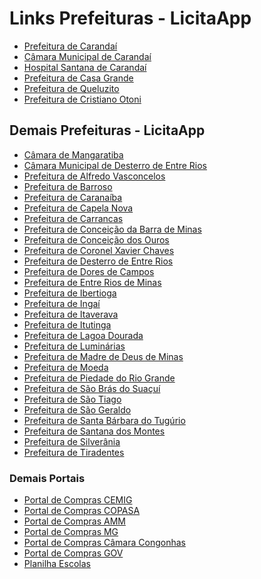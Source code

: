 <!DOCTYPE html>
<html lang="pt-BR">
<head>
    <meta charset="UTF-8">
    <meta name="viewport" content="width=device-width, initial-scale=1.0">
    <title>Links Prefeituras - LicitaApp</title>
</head>
<body>
    <h1>Links Prefeituras - LicitaApp</h1>
    <ul>
        <li><a href="https://carandai.licitapp.com.br/" target="_blank">Prefeitura de Carandaí</a></li>
        <li><a href="https://camaradecarandai.licitapp.com.br/" target="_blank">Câmara Municipal de Carandaí</a></li>
        <li><a href="https://hospitalcarandai.licitapp.com.br/" target="_blank">Hospital Santana de Carandaí</a></li>
        <li><a href="https://casagrande.licitapp.com.br//" target="_blank">Prefeitura de Casa Grande</a></li>
        <li><a href="https://queluzito.licitapp.com.br//" target="_blank">Prefeitura de Queluzito</a></li>
        <li><a href="https://cristianootoni.licitapp.com.br//" target="_blank">Prefeitura de Cristiano Otoni</a></li>
        <!-- Adicione mais itens da lista conforme necessário -->
    </ul>
    <h2>Demais Prefeituras - LicitaApp</h2>
    <ul>
        <li><a href="https://camarademangaratiba.licitapp.com.br//" target="_blank">Câmara de Mangaratiba</a></li>
        <li><a href="https://camaradedesterrodeentrerios.licitapp.com.br//" target="_blank">Câmara Municipal de Desterro de Entre Rios</a></li>
        <li><a href="https://alfredovasconcelos.licitapp.com.br//" target="_blank">Prefeitura de Alfredo Vasconcelos</a></li>
        <li><a href="https://barroso.licitapp.com.br//" target="_blank">Prefeitura de Barroso</a></li>
        <li><a href="https://caranaiba.licitapp.com.br//" target="_blank">Prefeitura de Caranaíba</a></li>
        <li><a href="https://capelanova.licitapp.com.br//" target="_blank">Prefeitura de Capela Nova</a></li>
        <li><a href="https://carrancas.licitapp.com.br//" target="_blank">Prefeitura de Carrancas</a></li>
        <li><a href="https://cbm.licitapp.com.br//" target="_blank">Prefeitura de Conceição da Barra de Minas</a></li>
        <li><a href="https://conceicaodosouros.licitapp.com.br//" target="_blank">Prefeitura de Conceição dos Ouros</a></li>
        <li><a href="https://coronelxavierchaves.licitapp.com.br//" target="_blank">Prefeitura de Coronel Xavier Chaves</a></li>
        <li><a href="https://desterrodeentrerios.licitapp.com.br//" target="_blank">Prefeitura de Desterro de Entre Rios</a></li>
        <li><a href="https://doresdecampos.licitapp.com.br//" target="_blank">Prefeitura de Dores de Campos</a></li>
        <li><a href="https://entreriosdeminas.licitapp.com.br//" target="_blank">Prefeitura de Entre Rios de Minas</a></li>
        <li><a href="https://ibertioga.licitapp.com.br//" target="_blank">Prefeitura de Ibertioga</a></li>
        <li><a href="https://ingai.licitapp.com.br//" target="_blank">Prefeitura de Ingaí</a></li>
        <li><a href="https://itaverava.licitapp.com.br//" target="_blank">Prefeitura de Itaverava</a></li>
        <li><a href="https://itutinga.licitapp.com.br//" target="_blank">Prefeitura de Itutinga</a></li>
        <li><a href="https://lagoadourada.pregaonet.com.br//" target="_blank">Prefeitura de Lagoa Dourada</a></li>
        <li><a href="https://luminarias.licitapp.com.br//" target="_blank">Prefeitura de Luminárias</a></li>
        <li><a href="https://madrededeusdeminas.pregaonet.com.br/" target="_blank">Prefeitura de Madre de Deus de Minas</a></li>
        <li><a href="https://moeda.licitapp.com.br//" target="_blank">Prefeitura de Moeda</a></li>
        <li><a href="http://piedadedoriogrande.pregaonet.com.br/" target="_blank">Prefeitura de Piedade do Rio Grande</a></li>
        <li><a href="https://saobrasdosuacui.licitapp.com.br//" target="_blank">Prefeitura de São Brás do Suaçuí</a></li>
        <li><a href="http://saotiago.pregaonet.com.br/" target="_blank">Prefeitura de São Tiago</a></li>
        <li><a href="https://saogeraldo.licitapp.com.br//" target="_blank">Prefeitura de São Geraldo</a></li>
        <li><a href="https://santabarbaradotugurio.licitapp.com.br//" target="_blank">Prefeitura de Santa Bárbara do Tugúrio</a></li>
        <li><a href="https://santanadosmontes.licitapp.com.br//" target="_blank">Prefeitura de Santana dos Montes</a></li>
        <li><a href="https://silveirania.licitapp.com.br//" target="_blank">Prefeitura de Silverânia</a></li>
        <li><a href="https://tiradentes.licitapp.com.br//" target="_blank">Prefeitura de Tiradentes</a></li>
        <!-- Adicione mais itens da lista conforme necessário -->
    </ul>
    <h3>Demais Portais</h3>
    <ul>
        <li><a href="https://app2-compras.cemig.com.br/painel-fornecedor"_blank">Portal de Compras CEMIG</a></li>
        <li><a href="https://www2.copasa.com.br/PortalComprasPrd/"_blank">Portal de Compras COPASA</a></li>
        <li><a href="https://app2.ammlicita.org.br/painel-fornecedor"_blank">Portal de Compras AMM</a></li>
        <li><a href="https://www1.compras.mg.gov.br/n/login?perfil=fornecedor"_blank">Portal de Compras MG</a></li>
        <li><a href="https://congonhas-cm-scpi.sigmix.net/comprasedital/"_blank">Portal de Compras Câmara Congonhas</a></li>
        <li><a href="https://www.comprasnet.gov.br/seguro/loginPortal.asp"_blank">Portal de Compras GOV</a></li>
        <li><a href="https://srelafaiete.educacao.mg.gov.br/licitacoes"_blank">Planilha Escolas</a></li>
        <!-- Adicione mais itens da lista conforme necessário -->
    </ul>
</body>
</html>
